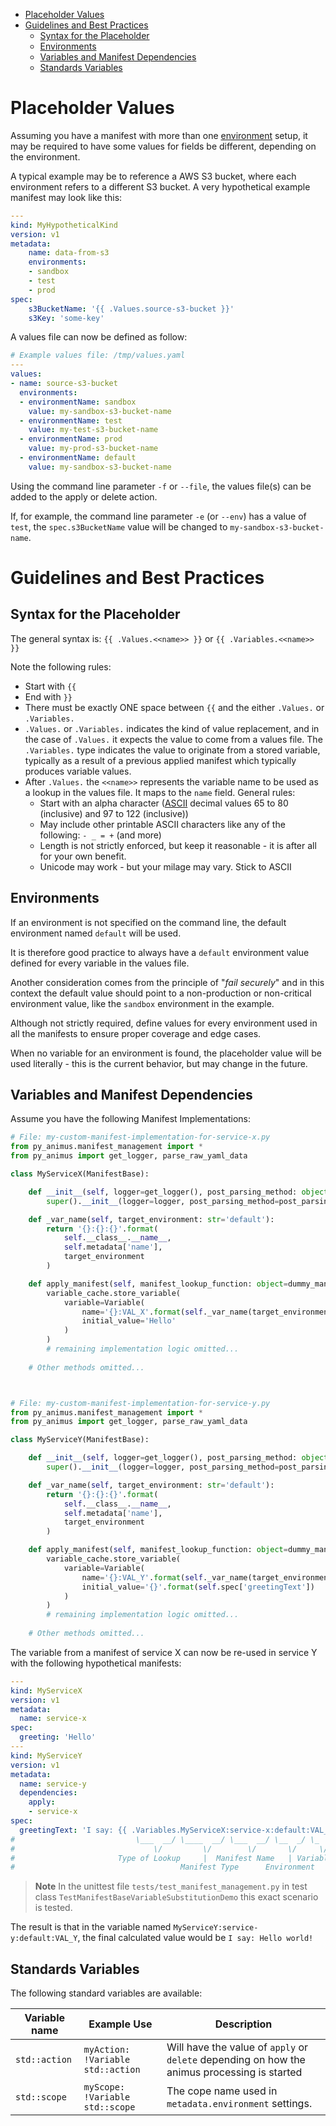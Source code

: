 
- [Placeholder Values](#placeholder-values)
- [Guidelines and Best Practices](#guidelines-and-best-practices)
  - [Syntax for the Placeholder](#syntax-for-the-placeholder)
  - [Environments](#environments)
  - [Variables and Manifest Dependencies](#variables-and-manifest-dependencies)
  - [Standards Variables](#standards-variables)


# Placeholder Values

Assuming you have a manifest with more than one [environment](target_environments.md) setup, it may be required to have some values for fields be different, depending on the environment.

A typical example may be to reference a AWS S3 bucket, where each environment refers to a different S3 bucket. A very hypothetical example manifest may look like this:

```yaml
---
kind: MyHypotheticalKind
version: v1
metadata:
    name: data-from-s3
    environments:
    - sandbox
    - test
    - prod
spec:
    s3BucketName: '{{ .Values.source-s3-bucket }}'
    s3Key: 'some-key'
```

A values file can now be defined as follow:

```yaml
# Example values file: /tmp/values.yaml
---
values:
- name: source-s3-bucket 
  environments:
  - environmentName: sandbox
    value: my-sandbox-s3-bucket-name
  - environmentName: test
    value: my-test-s3-bucket-name
  - environmentName: prod
    value: my-prod-s3-bucket-name
  - environmentName: default
    value: my-sandbox-s3-bucket-name
```

Using the command line parameter `-f` or `--file`, the values file(s) can be added to the apply or delete action. 

If, for example, the command line parameter `-e` (or `--env`) has a value of `test`, the `spec.s3BucketName` value will be changed to `my-sandbox-s3-bucket-name`.

# Guidelines and Best Practices

## Syntax for the Placeholder

The general syntax is: `{{ .Values.<<name>> }}` or `{{ .Variables.<<name>> }}`

Note the following rules:

* Start with `{{`
* End with `}}`
* There must be exactly ONE space between `{{` and the either `.Values.` or `.Variables.`
* `.Values.` or `.Variables.` indicates the kind of value replacement, and in the case of `.Values.` it expects the value to come from a values file. The `.Variables.` type indicates the value to originate from a stored variable, typically as a result of a previous applied manifest which typically produces variable values. 
* After `.Values.` the `<<name>>` represents the variable name to be used as a lookup in the values file. It maps to the `name` field. General rules:
    * Start with an alpha character ([ASCII](https://en.wikipedia.org/wiki/ASCII) decimal values 65 to 80 (inclusive) and 97 to 122 (inclusive))
    * May include other printable ASCII characters like any of the following: `- _ = +` (and more)
    * Length is not strictly enforced, but keep it reasonable - it is after all for your own benefit.
    * Unicode may work - but your milage may vary. Stick to ASCII

## Environments

If an environment is not specified on the command line, the default environment named `default` will be used.

It is therefore good practice to always have a `default` environment value defined for every variable in the values file. 

Another consideration comes from the principle of "_fail securely_" and in this context the default value should point to a non-production or non-critical environment value, like the `sandbox` environment in the example.

Although not strictly required, define values for every environment used in all the manifests to ensure proper coverage and edge cases.

When no variable for an environment is found, the placeholder value will be used literally - this is the current behavior, but may change in the future.

## Variables and Manifest Dependencies

Assume you have the following Manifest Implementations:

```python
# File: my-custom-manifest-implementation-for-service-x.py
from py_animus.manifest_management import *
from py_animus import get_logger, parse_raw_yaml_data

class MyServiceX(ManifestBase):

    def __init__(self, logger=get_logger(), post_parsing_method: object = my_post_parsing_method, version: str='v1', supported_versions: tuple=('v1',)):
        super().__init__(logger=logger, post_parsing_method=post_parsing_method, version=version, supported_versions=supported_versions)

    def _var_name(self, target_environment: str='default'):
        return '{}:{}:{}'.format(
            self.__class__.__name__,
            self.metadata['name'],
            target_environment
        )

    def apply_manifest(self, manifest_lookup_function: object=dummy_manifest_lookup_function, variable_cache: VariableCache=VariableCache(), increment_exec_counter: bool=False, target_environment: str='default', value_placeholders: ValuePlaceHolders=ValuePlaceHolders()):
        variable_cache.store_variable(
            variable=Variable(
                name='{}:VAL_X'.format(self._var_name(target_environment=target_environment)), 
                initial_value='Hello'
            )
        )
        # remaining implementation logic omitted...
    
    # Other methods omitted...



# File: my-custom-manifest-implementation-for-service-y.py
from py_animus.manifest_management import *
from py_animus import get_logger, parse_raw_yaml_data

class MyServiceY(ManifestBase):

    def __init__(self, logger=get_logger(), post_parsing_method: object = my_post_parsing_method, version: str='v1', supported_versions: tuple=('v1',)):
        super().__init__(logger=logger, post_parsing_method=post_parsing_method, version=version, supported_versions=supported_versions)

    def _var_name(self, target_environment: str='default'):
        return '{}:{}:{}'.format(
            self.__class__.__name__,
            self.metadata['name'],
            target_environment
        )

    def apply_manifest(self, manifest_lookup_function: object=dummy_manifest_lookup_function, variable_cache: VariableCache=VariableCache(), increment_exec_counter: bool=False, target_environment: str='default', value_placeholders: ValuePlaceHolders=ValuePlaceHolders()):
        variable_cache.store_variable(
            variable=Variable(
                name='{}:VAL_Y'.format(self._var_name(target_environment=target_environment)), 
                initial_value='{}'.format(self.spec['greetingText'])
            )
        )
        # remaining implementation logic omitted...
    
    # Other methods omitted...
```

The variable from a manifest of service X can now be re-used in service Y with the following hypothetical manifests:

```yaml
---
kind: MyServiceX
version: v1
metadata:
  name: service-x
spec:
  greeting: 'Hello'
---
kind: MyServiceY
version: v1
metadata:
  name: service-y
  dependencies:
    apply: 
    - service-x
spec:
  greetingText: 'I say: {{ .Variables.MyServiceX:service-x:default:VAL_X }} world!'
#                           \___  __/ \____  __/ \___  __/ \__  _/ \_  _/
#                               \/         \/        \/       \/     \/
#                       Type of Lookup     |  Manifest Name   | Variable Name
#                                     Manifest Type      Environment
```

> **Note**
> In the unittest file `tests/test_manifest_management.py` in test class `TestManifestBaseVariableSubstitutionDemo` this exact scenario is tested.

The result is that in the variable named `MyServiceY:service-y:default:VAL_Y`, the final calculated value would be `I say: Hello world!`

## Standards Variables

The following standard variables are available:

| Variable name  | Example Use                          | Description                                                                                  |
|----------------|--------------------------------------|----------------------------------------------------------------------------------------------|
| `std::action`  | `myAction: !Variable std::action`    | Will have the value of `apply` or `delete` depending on how the animus processing is started |
| `std::scope`   | `myScope: !Variable std::scope`      | The cope name used in `metadata.environment` settings.                                       |

